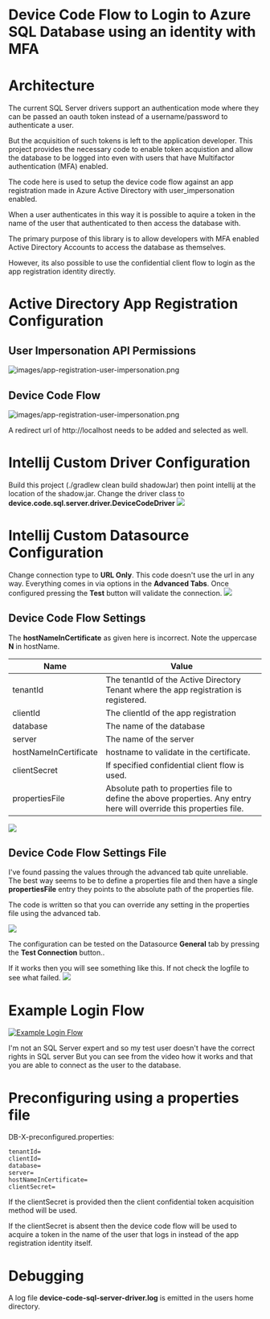 # Device Code Flow to Login to Azure SQL Database using an identity with MFA


# Architecture

The current SQL Server drivers support an authentication mode where they can be passed an oauth token instead of a 
username/password to authenticate a user.

But the acquisition of such tokens is left to the application developer.  This project provides the necessary code to 
enable token acquistion and allow the database to be logged into even with users that have Multifactor 
authentication (MFA) enabled.

The code here is used to setup the device code flow against an app registration made in Azure Active Directory with 
user_impersonation enabled.

When a user authenticates in this way it is possible to aquire a token in the name of the user that authenticated to
then access the database with.

The primary purpose of this library is to allow developers with MFA enabled Active Directory Accounts to access the 
database as themselves.

However, its also possible to use the confidential client flow to login as the app registration identity directly.  

# Active Directory App Registration Configuration

## User Impersonation API Permissions
![images/app-registration-user-impersonation.png](images/app-registration-user-impersonation.png)

## Device Code Flow
![images/app-registration-user-impersonation.png](images/app-registration-device-code-flow.png)

A redirect url of http://localhost needs to be added and selected as well.

# Intellij Custom Driver Configuration

Build this project (./gradlew clean build shadowJar) then point intellij at the location of the shadow.jar.
Change the driver class to **device.code.sql.server.driver.DeviceCodeDriver**
![](images/intellij-driver-configuration.png)

# Intellij Custom Datasource Configuration
 
Change connection type to **URL Only**.  This code doesn't use the url in any way.  Everything comes in via options in the **Advanced Tabs**.  Once configured pressing the **Test** button will validate the connection.
![](images/intellij-data-source-general.png)

## Device Code Flow Settings

The **hostNameInCertificate** as given here is incorrect.  Note the uppercase **N** in hostName.

 Name | Value 
 --- | ---
 tenantId | The tenantId of the Active Directory Tenant where the app registration is registered.
 clientId | The clientId of the app registration
 database | The name of the database
 server | The name of the server
 hostNameInCertificate | hostname to validate in the certificate.
 clientSecret | If specified confidential client flow is used.
 propertiesFile | Absolute path to properties file to define the above properties.  Any entry here will override this properties file.

![](images/intellij-data-source-advanced.png)

## Device Code Flow Settings File

I've found passing the values through the advanced tab quite unreliable.  The best way seems to be to define a properties file and then
have a single **propertiesFile** entry they points to the absolute path of the properties file.

The code is written so that you can override any setting in the properties file using the advanced tab.

![](images/datasource-advanced-properties.png)

The configuration can be tested on the Datasource **General** tab by pressing the **Test Connection** button..

If it works then you will see something like this.  If not check the logfile to see what failed.
![](images/test-db-connection.png)

# Example Login Flow

[![Example Login Flow](http://img.youtube.com/vi/zwT9GFyvsy8/0.jpg)](http://www.youtube.com/watch?v=zwT9GFyvsy8 "Device Code Login Flow with SQL Server driver in Intellij")


I'm not an SQL Server expert and so my test user doesn't have the correct rights in SQL server
But you can see from the video how it works and that you are able to connect as the user
to the database.

# Preconfiguring using a properties file

DB-X-preconfigured.properties:

```
tenantId=
clientId=
database=
server=
hostNameInCertificate=
clientSecret=
```

If the clientSecret is provided then the client confidential token acquisition method will be used.

If the clientSecret is absent then the device code flow will be used to acquire a token in the name of the user that logs in instead of the app registration identity itself.



# Debugging

A log file **device-code-sql-server-driver.log** is emitted in the users home directory.
